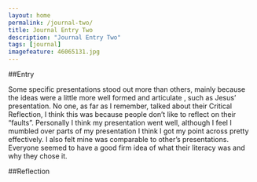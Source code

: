 ```yaml
---
layout: home
permalink: /journal-two/
title: Journal Entry Two
description: "Journal Entry Two"
tags: [journal]
imagefeature: 46065131.jpg
---
```

##Entry

Some specific presentations stood out more than others, mainly because the ideas were a little more well formed and articulate , such as Jesus’ presentation. No one, as far as I remember, talked about their Critical Reflection, I think this was because people don’t like to reflect on their “faults”. Personally I think my presentation went well, although I feel I mumbled over parts of my presentation I think I got my point across pretty effectively. I also felt mine was comparable to other’s presentations. Everyone seemed to have a good firm idea of what their literacy was and why they chose it.

 
##Reflection

